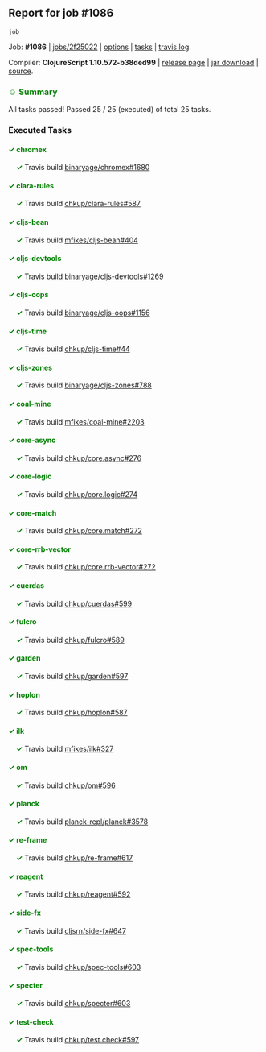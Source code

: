 ## Report for job #1086
```
job
```


Job: **#1086** | [jobs/2f25022](https://github.com/cljs-oss/canary/commit/2f25022001499acb4c775369671cd026d40bd0c1) | [options](options.edn) | [tasks](tasks.edn) | [travis log](https://travis-ci.org/cljs-oss/canary/builds/579647044).

Compiler: **ClojureScript 1.10.572-b38ded99** | [release page](https://github.com/cljs-oss/canary/releases/tag/r1.10.572-b38ded99) | [jar download](https://github.com/cljs-oss/canary/releases/download/r1.10.572-b38ded99/clojurescript-1.10.572-b38ded99.jar) | [source](https://github.com/clojure/clojurescript/commit/b38ded99dc0967a48824d55ea644bee86b4eae5b).

### <b style='color:green'>☺ Summary</b>

All tasks passed! Passed 25 / 25 (executed) of total 25 tasks.

### Executed Tasks

#### <b style='color:green'>&#x2713; chromex</b>
&nbsp;&nbsp;&nbsp;&nbsp;<b style='color:green'>&#x2713;</b> Travis build [binaryage/chromex#1680](https://travis-ci.org/binaryage/chromex/builds/579647699)<br>

#### <b style='color:green'>&#x2713; clara-rules</b>
&nbsp;&nbsp;&nbsp;&nbsp;<b style='color:green'>&#x2713;</b> Travis build [chkup/clara-rules#587](https://travis-ci.org/chkup/clara-rules/builds/579647703)<br>

#### <b style='color:green'>&#x2713; cljs-bean</b>
&nbsp;&nbsp;&nbsp;&nbsp;<b style='color:green'>&#x2713;</b> Travis build [mfikes/cljs-bean#404](https://travis-ci.org/mfikes/cljs-bean/builds/579647705)<br>

#### <b style='color:green'>&#x2713; cljs-devtools</b>
&nbsp;&nbsp;&nbsp;&nbsp;<b style='color:green'>&#x2713;</b> Travis build [binaryage/cljs-devtools#1269](https://travis-ci.org/binaryage/cljs-devtools/builds/579647709)<br>

#### <b style='color:green'>&#x2713; cljs-oops</b>
&nbsp;&nbsp;&nbsp;&nbsp;<b style='color:green'>&#x2713;</b> Travis build [binaryage/cljs-oops#1156](https://travis-ci.org/binaryage/cljs-oops/builds/579647711)<br>

#### <b style='color:green'>&#x2713; cljs-time</b>
&nbsp;&nbsp;&nbsp;&nbsp;<b style='color:green'>&#x2713;</b> Travis build [chkup/cljs-time#44](https://travis-ci.org/chkup/cljs-time/builds/579647713)<br>

#### <b style='color:green'>&#x2713; cljs-zones</b>
&nbsp;&nbsp;&nbsp;&nbsp;<b style='color:green'>&#x2713;</b> Travis build [binaryage/cljs-zones#788](https://travis-ci.org/binaryage/cljs-zones/builds/579647718)<br>

#### <b style='color:green'>&#x2713; coal-mine</b>
&nbsp;&nbsp;&nbsp;&nbsp;<b style='color:green'>&#x2713;</b> Travis build [mfikes/coal-mine#2203](https://travis-ci.org/mfikes/coal-mine/builds/579647723)<br>

#### <b style='color:green'>&#x2713; core-async</b>
&nbsp;&nbsp;&nbsp;&nbsp;<b style='color:green'>&#x2713;</b> Travis build [chkup/core.async#276](https://travis-ci.org/chkup/core.async/builds/579647735)<br>

#### <b style='color:green'>&#x2713; core-logic</b>
&nbsp;&nbsp;&nbsp;&nbsp;<b style='color:green'>&#x2713;</b> Travis build [chkup/core.logic#274](https://travis-ci.org/chkup/core.logic/builds/579647747)<br>

#### <b style='color:green'>&#x2713; core-match</b>
&nbsp;&nbsp;&nbsp;&nbsp;<b style='color:green'>&#x2713;</b> Travis build [chkup/core.match#272](https://travis-ci.org/chkup/core.match/builds/579647757)<br>

#### <b style='color:green'>&#x2713; core-rrb-vector</b>
&nbsp;&nbsp;&nbsp;&nbsp;<b style='color:green'>&#x2713;</b> Travis build [chkup/core.rrb-vector#272](https://travis-ci.org/chkup/core.rrb-vector/builds/579647763)<br>

#### <b style='color:green'>&#x2713; cuerdas</b>
&nbsp;&nbsp;&nbsp;&nbsp;<b style='color:green'>&#x2713;</b> Travis build [chkup/cuerdas#599](https://travis-ci.org/chkup/cuerdas/builds/579647773)<br>

#### <b style='color:green'>&#x2713; fulcro</b>
&nbsp;&nbsp;&nbsp;&nbsp;<b style='color:green'>&#x2713;</b> Travis build [chkup/fulcro#589](https://travis-ci.org/chkup/fulcro/builds/579647775)<br>

#### <b style='color:green'>&#x2713; garden</b>
&nbsp;&nbsp;&nbsp;&nbsp;<b style='color:green'>&#x2713;</b> Travis build [chkup/garden#597](https://travis-ci.org/chkup/garden/builds/579647788)<br>

#### <b style='color:green'>&#x2713; hoplon</b>
&nbsp;&nbsp;&nbsp;&nbsp;<b style='color:green'>&#x2713;</b> Travis build [chkup/hoplon#587](https://travis-ci.org/chkup/hoplon/builds/579647794)<br>

#### <b style='color:green'>&#x2713; ilk</b>
&nbsp;&nbsp;&nbsp;&nbsp;<b style='color:green'>&#x2713;</b> Travis build [mfikes/ilk#327](https://travis-ci.org/mfikes/ilk/builds/579647802)<br>

#### <b style='color:green'>&#x2713; om</b>
&nbsp;&nbsp;&nbsp;&nbsp;<b style='color:green'>&#x2713;</b> Travis build [chkup/om#596](https://travis-ci.org/chkup/om/builds/579647806)<br>

#### <b style='color:green'>&#x2713; planck</b>
&nbsp;&nbsp;&nbsp;&nbsp;<b style='color:green'>&#x2713;</b> Travis build [planck-repl/planck#3578](https://travis-ci.org/planck-repl/planck/builds/579647812)<br>

#### <b style='color:green'>&#x2713; re-frame</b>
&nbsp;&nbsp;&nbsp;&nbsp;<b style='color:green'>&#x2713;</b> Travis build [chkup/re-frame#617](https://travis-ci.org/chkup/re-frame/builds/579647810)<br>

#### <b style='color:green'>&#x2713; reagent</b>
&nbsp;&nbsp;&nbsp;&nbsp;<b style='color:green'>&#x2713;</b> Travis build [chkup/reagent#592](https://travis-ci.org/chkup/reagent/builds/579647830)<br>

#### <b style='color:green'>&#x2713; side-fx</b>
&nbsp;&nbsp;&nbsp;&nbsp;<b style='color:green'>&#x2713;</b> Travis build [cljsrn/side-fx#647](https://travis-ci.org/cljsrn/side-fx/builds/579647856)<br>

#### <b style='color:green'>&#x2713; spec-tools</b>
&nbsp;&nbsp;&nbsp;&nbsp;<b style='color:green'>&#x2713;</b> Travis build [chkup/spec-tools#603](https://travis-ci.org/chkup/spec-tools/builds/579647836)<br>

#### <b style='color:green'>&#x2713; specter</b>
&nbsp;&nbsp;&nbsp;&nbsp;<b style='color:green'>&#x2713;</b> Travis build [chkup/specter#603](https://travis-ci.org/chkup/specter/builds/579647845)<br>

#### <b style='color:green'>&#x2713; test-check</b>
&nbsp;&nbsp;&nbsp;&nbsp;<b style='color:green'>&#x2713;</b> Travis build [chkup/test.check#597](https://travis-ci.org/chkup/test.check/builds/579647862)<br>
